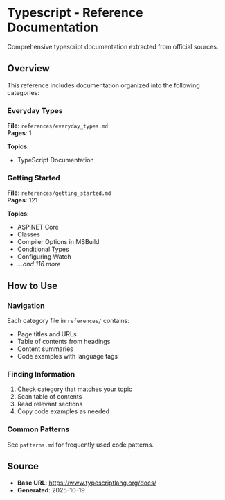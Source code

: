 # Typescript - Reference Documentation

Comprehensive typescript documentation extracted from official sources.

## Overview

This reference includes documentation organized into the following categories:

### Everyday Types

**File**: `references/everyday_types.md`  
**Pages**: 1

**Topics**:
- TypeScript Documentation

### Getting Started

**File**: `references/getting_started.md`  
**Pages**: 121

**Topics**:
- ASP.NET Core
- Classes
- Compiler Options in MSBuild
- Conditional Types
- Configuring Watch
- *...and 116 more*


## How to Use

### Navigation
Each category file in `references/` contains:
- Page titles and URLs
- Table of contents from headings
- Content summaries
- Code examples with language tags

### Finding Information
1. Check category that matches your topic
2. Scan table of contents
3. Read relevant sections
4. Copy code examples as needed

### Common Patterns
See `patterns.md` for frequently used code patterns.

## Source

- **Base URL**: https://www.typescriptlang.org/docs/
- **Generated**: 2025-10-19
